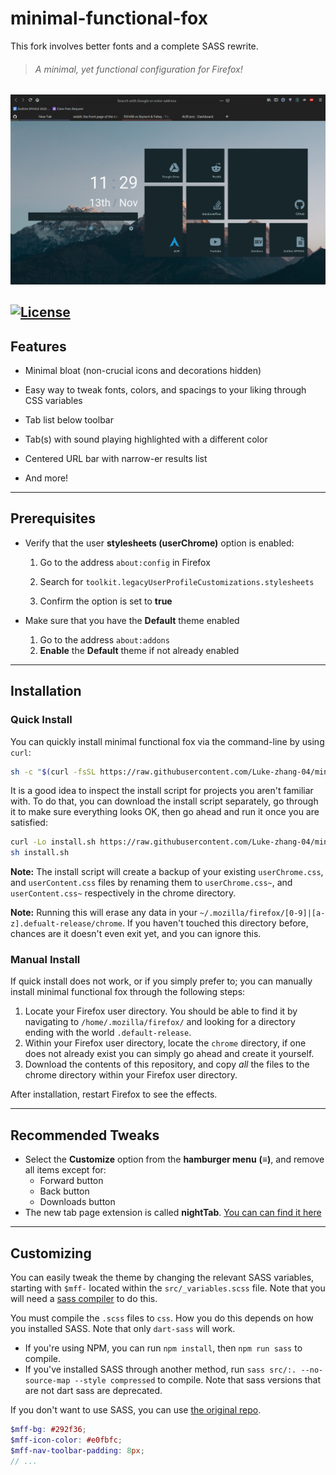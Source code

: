 # minimal-functional-fox

This fork involves better fonts and a complete SASS rewrite.

> ###### *A minimal, yet functional configuration for Firefox!*

![screenshot](./screenshot.png)

[![License](http://img.shields.io/:license-mit-blue.svg)](https://github.com/Luke-zhang-04/minimal-functional-fox/blob/master/LICENSE)
------
## Features

- Minimal bloat (non-crucial icons and decorations hidden)

- Easy way to tweak fonts, colors, and spacings to your liking through CSS variables

- Tab list below toolbar

- Tab(s) with sound playing highlighted with a different color

- Centered URL bar with narrow-er results list

- And more!

------

## Prerequisites

* Verify that the user **stylesheets (userChrome)** option is enabled:
  1. Go to the address `about:config` in Firefox

  2. Search for `toolkit.legacyUserProfileCustomizations.stylesheets`

  3. Confirm the option is set to **true**



* Make sure that you have the **Default** theme enabled
  1. Go to the address `about:addons`
  2. **Enable** the **Default** theme if not already enabled


------

## Installation

### Quick Install

You can quickly install minimal functional fox via the command-line by using `curl`:

```bash
sh -c "$(curl -fsSL https://raw.githubusercontent.com/Luke-zhang-04/minimal-functional-fox/master/install.sh)"
```

It is a good idea to inspect the install script for projects you aren't familiar with. To do that, you can download the install script separately, go through it to make sure everything looks OK, then go ahead and run it once you are satisfied:

```bash
curl -Lo install.sh https://raw.githubusercontent.com/Luke-zhang-04/minimal-functional-fox/master/install.sh
sh install.sh
```

**Note:** The install script will create a backup of your existing `userChrome.css`, and `userContent.css` files by renaming them to `userChrome.css~`, and `userContent.css~` respectively in the chrome directory.

**Note:** Running this will erase any data in your `~/.mozilla/firefox/[0-9]|[a-z].defualt-release/chrome`. If you haven't touched this directory before, chances are it doesn't even exit yet, and you can ignore this.

### Manual Install

If quick install does not work, or if you simply prefer to; you can manually install  minimal functional fox through the following steps:

1. Locate your Firefox user directory. You should be able to find it by navigating to `/home/.mozilla/firefox/` and looking for a directory ending with the world `.default-release`.
2. Within your Firefox user directory, locate the `chrome` directory, if one does not already exist you can simply go ahead and create it yourself.
3. Download the contents of this repository, and copy *all* the files to the chrome directory within your Firefox user directory.

After installation, restart Firefox to see the effects.

------


## Recommended Tweaks

* Select the **Customize** option from the **hamburger menu** **(≡)**, and remove all items except for:
    * Forward button
    * Back button
    * Downloads button
* The new tab page extension is called **nightTab**. [You can can find it here](https://addons.mozilla.org/en-US/firefox/addon/nighttab/)

------

## Customizing

You can easily tweak the theme by changing the relevant SASS variables, starting with `$mff-` located within the `src/_variables.scss` file. Note that you will need a [sass compiler](https://sass-lang.com/) to do this.

You must compile the `.scss` files to `css`. How you do this depends on how you installed SASS. Note that only `dart-sass` will work.

- If you're using NPM, you can run `npm install`, then `npm run sass` to compile.
- If you've installed SASS through another method, run `sass src/:. --no-source-map --style compressed` to compile. Note that sass versions that are not dart sass are deprecated.

If you don't want to use SASS, you can use [the original repo](https://github.com/Luke-zhang-04/minimal-functional-fox).

```scss
$mff-bg: #292f36;
$mff-icon-color: #e0fbfc;
$mff-nav-toolbar-padding: 8px;
// ...
```

